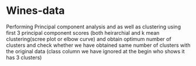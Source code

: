 # Wines-data
Performing Principal component analysis and as well as clustering using first  3 principal component scores (both heirarchial and k mean clustering(scree plot or elbow curve) and obtain  optimum number of clusters and check whether we have obtained same number of clusters with the original data  (class column we have ignored at the begin who shows it has 3 clusters)
